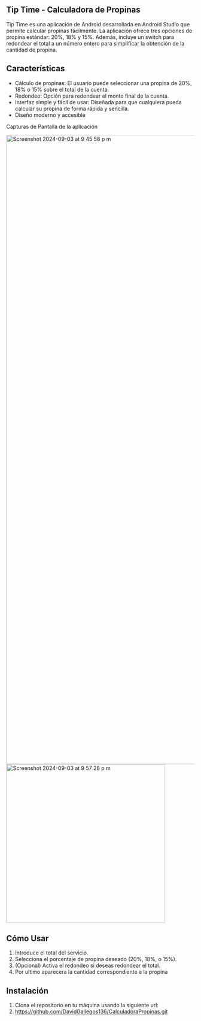 ## Tip Time - Calculadora de Propinas

Tip Time es una aplicación de Android desarrollada en Android Studio que permite calcular propinas fácilmente. La aplicación ofrece tres opciones de propina estándar: 20%, 18% y 15%. Además, incluye un switch para redondear el total a un número entero para simplificar la obtención de la cantidad de propina.

## Características

- Cálculo de propinas: El usuario puede seleccionar una propina de 20%, 18% o 15% sobre el total de la cuenta.
- Redondeo: Opción para redondear el monto final de la cuenta.
- Interfaz simple y fácil de usar: Diseñada para que cualquiera pueda calcular su propina de forma rápida y sencilla.
- Diseño moderno y accesible

Capturas de Pantalla de la aplicación

<img width="1680" alt="Screenshot 2024-09-03 at 9 45 58 p m" src="https://github.com/user-attachments/assets/dedde665-f05d-4d88-a81c-69c86d4bae5c">

<img width="424" alt="Screenshot 2024-09-03 at 9 57 28 p m" src="https://github.com/user-attachments/assets/c46345e1-e613-4a46-a048-f1c179840abe">

## Cómo Usar

1. Introduce el total del servicio.
2. Selecciona el porcentaje de propina deseado (20%, 18%, o 15%).
3. (Opcional) Activa el redondeo si deseas redondear el total.
4. Por ultimo aparecera la cantidad correspondiente a la propina

## Instalación

1. Clona el repositorio en tu máquina usando la siguiente url:
2. https://github.com/DavidGallegos136/CalculadoraPropinas.git

